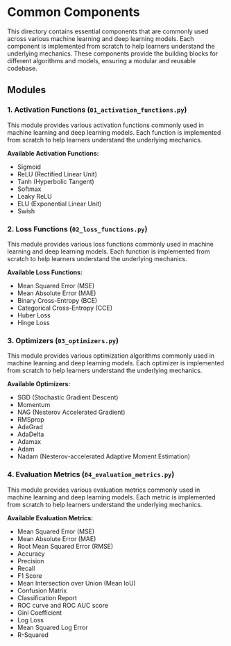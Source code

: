 # Common Components

This directory contains essential components that are commonly used across various machine learning and deep learning models. Each component is implemented from scratch to help learners understand the underlying mechanics. These components provide the building blocks for different algorithms and models, ensuring a modular and reusable codebase.

## Modules

### 1. Activation Functions (`01_activation_functions.py`)
This module provides various activation functions commonly used in machine learning and deep learning models. Each function is implemented from scratch to help learners understand the underlying mechanics.

**Available Activation Functions:**
- Sigmoid
- ReLU (Rectified Linear Unit)
- Tanh (Hyperbolic Tangent)
- Softmax
- Leaky ReLU
- ELU (Exponential Linear Unit)
- Swish

### 2. Loss Functions (`02_loss_functions.py`)
This module provides various loss functions commonly used in machine learning and deep learning models. Each function is implemented from scratch to help learners understand the underlying mechanics.

**Available Loss Functions:**
- Mean Squared Error (MSE)
- Mean Absolute Error (MAE)
- Binary Cross-Entropy (BCE)
- Categorical Cross-Entropy (CCE)
- Huber Loss
- Hinge Loss

### 3. Optimizers (`03_optimizers.py`)
This module provides various optimization algorithms commonly used in machine learning and deep learning models. Each optimizer is implemented from scratch to help learners understand the underlying mechanics.

**Available Optimizers:**
- SGD (Stochastic Gradient Descent)
- Momentum
- NAG (Nesterov Accelerated Gradient)
- RMSprop
- AdaGrad
- AdaDelta
- Adamax
- Adam
- Nadam (Nesterov-accelerated Adaptive Moment Estimation)

### 4. Evaluation Metrics (`04_evaluation_metrics.py`)
This module provides various evaluation metrics commonly used in machine learning and deep learning models. Each metric is implemented from scratch to help learners understand the underlying mechanics.

**Available Evaluation Metrics:**
- Mean Squared Error (MSE)
- Mean Absolute Error (MAE)
- Root Mean Squared Error (RMSE)
- Accuracy
- Precision
- Recall
- F1 Score
- Mean Intersection over Union (Mean IoU)
- Confusion Matrix
- Classification Report
- ROC curve and ROC AUC score
- Gini Coefficient
- Log Loss
- Mean Squared Log Error
- R-Squared
